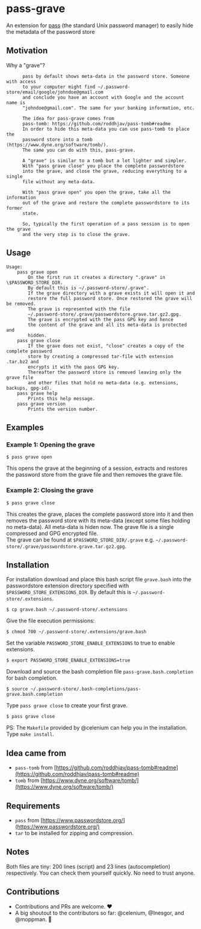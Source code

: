 # pass-grave
An extension for [pass](https://www.passwordstore.org/) (the standard Unix password manager) to easily hide the metadata of the password store

## Motivation

Why a "grave"?
```
      pass by default shows meta-data in the password store. Someone with access
      to your computer might find ~/.password-store/email/google/johndoe@gmail.com
      and conclude you have an account with Google and the account name is
      "johndoe@gmail.com". The same for your banking information, etc.

      The idea for pass-grave comes from
      pass-tomb: https://github.com/roddhjav/pass-tomb#readme
      In order to hide this meta-data you can use pass-tomb to place the
      password store into a tomb (https://www.dyne.org/software/tomb/).
      The same you can do with this, pass-grave.

      A "grave" is similar to a tomb but a lot lighter and simpler.
      With "pass grave close" you place the complete passwordstore
      into the grave, and close the grave, reducing everything to a single
      file without any meta-data.

      With "pass grave open" you open the grave, take all the information
      out of the grave and restore the complete passwordstore to its former
      state.

      So, typically the first operation of a pass session is to open the grave
      and the very step is to close the grave.
```

## Usage

```
Usage:
    pass grave open
        On the first run it creates a directory ".grave" in \$PASSWORD_STORE_DIR.
        By default this is ~/.password-store/.grave".
        If the grave directory with a grave exists it will open it and
        restore the full password store. Once restored the grave will be removed.
        The grave is represented with the file
        ~/.password-store/.grave/passwordstore.grave.tar.gz2.gpg.
        The grave is encrypted with the pass GPG key and hence
        the content of the grave and all its meta-data is protected and
        hidden.
    pass grave close
        If the grave does not exist, "close" creates a copy of the complete password
        store by creating a compressed tar-file with extension .tar.bz2 and
        encrypts it with the pass GPG key.
        Thereafter the password store is removed leaving only the grave file
        and other files that hold no meta-data (e.g. extensions, backups, gpg-id).
    pass grave help
        Prints this help message.
    pass grave version
        Prints the version number.
```

## Examples

### Example 1: Opening the grave
```
$ pass grave open
```
This opens the grave at the beginning of a session, 
extracts and restores the password store from the grave file 
and then removes the grave file.

### Example 2: Closing the grave
```
$ pass grave close
```
This creates the grave, places the complete password store into it 
and then removes the password store with its meta-data 
(except some files holding no meta-data). All meta-data
is hiden now.
The grave file is a single compressed and GPG encrypted file.             
The grave can be found at ```$PASSWORD_STORE_DIR/.grave```
e.g. ```~/.password-store/.grave/passwordstore.grave.tar.gz2.gpg```.
            
## Installation

For installation download and place this bash script file ```grave.bash``` into
the passwordstore extension directory specified with ```$PASSWORD_STORE_EXTENSIONS_DIR```.
By default this is ```~/.password-store/.extensions```.
```
$ cp grave.bash ~/.password-store/.extensions
```
Give the file execution permissions:
```
$ chmod 700 ~/.password-store/.extensions/grave.bash
```
Set the variable ```PASSWORD_STORE_ENABLE_EXTENSIONS``` to true to enable extensions.
```
$ export PASSWORD_STORE_ENABLE_EXTENSIONS=true
```
Download and source the bash completion file ```pass-grave.bash.completion``` for bash completion.
```
$ source ~/.password-store/.bash-completions/pass-grave.bash.completion
```
Type ```pass grave close``` to create your first grave.
```
$ pass grave close
```

PS: The `Makefile` provided by @celenium can help you in the installation. Type `make install`.


## Idea came from

- `pass-tomb` from [https://github.com/roddhjav/pass-tomb#readme](https://github.com/roddhjav/pass-tomb#readme)
- `tomb` from [https://www.dyne.org/software/tomb/](https://www.dyne.org/software/tomb/)

## Requirements

- `pass` from [https://www.passwordstore.org/](https://www.passwordstore.org/)
- `tar` to be installed for zipping and compression.

## Notes

Both files are tiny: 200 lines (script) and 23 lines (autocompletion) respectively. You can check them yourself quickly. No need to trust anyone.

## Contributions

- Contributions and PRs are welcome. :heart:
- A big shoutout to the contributors so far: @celenium, @Inesgor, and @moppman. :clap:
